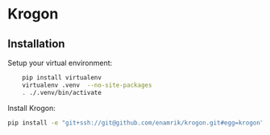 # Krogon

## Installation

Setup your virtual environment:

```bash
	pip install virtualenv
	virtualenv .venv  --no-site-packages
    . ./.venv/bin/activate
```

Install Krogon:

```bash
pip install -e "git+ssh://git@github.com/enamrik/krogon.git#egg=krogon"
```

